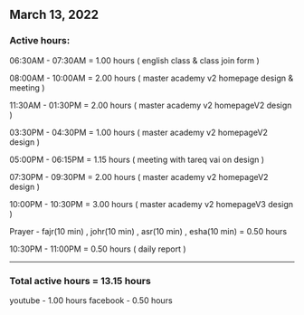 ## March 13, 2022
### Active hours:

06:30AM - 07:30AM     = 1.00 hours ( english class & class join form )

08:00AM - 10:00AM     = 2.00 hours ( master academy v2 homepage design & meeting )

11:30AM - 01:30PM     = 2.00 hours ( master academy v2 homepageV2 design )

03:30PM - 04:30PM     = 1.00 hours ( master academy v2 homepageV2 design )

05:00PM - 06:15PM     = 1.15 hours ( meeting with tareq vai on design )

07:30PM - 09:30PM     = 2.00 hours ( master academy v2 homepageV2 design )

10:00PM - 10:30PM     = 3.00 hours ( master academy v2 homepageV3 design )

Prayer - fajr(10 min) , johr(10 min) , asr(10 min) , esha(10 min)   = 0.50 hours

10:30PM - 11:00PM     = 0.50 hours ( daily report )

----------------------------------------

### Total active hours = 13.15 hours

youtube - 1.00 hours
facebook - 0.50 hours

